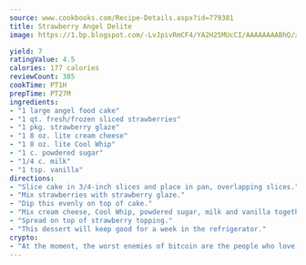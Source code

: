 ```yaml
---
source: www.cookbooks.com/Recipe-Details.aspx?id=779381
title: Strawberry Angel Delite
image: https://1.bp.blogspot.com/-LvJpivRmCF4/YA2H25MUcCI/AAAAAAAABhQ/xgndXuMf7Zopp5S4RExCblnSp5YGujfSQCLcBGAsYHQ/s320/8.png

yield: 7
ratingValue: 4.5
calories: 177 calories
reviewCount: 385
cookTime: PT1H
prepTime: PT27M
ingredients:
- "1 large angel food cake"
- "1 qt. fresh/frozen sliced strawberries"
- "1 pkg. strawberry glaze"
- "1 8 oz. lite cream cheese"
- "1 8 oz. lite Cool Whip"
- "1 c. powdered sugar"
- "1/4 c. milk"
- "1 tsp. vanilla"
directions:
- "Slice cake in 3/4-inch slices and place in pan, overlapping slices."
- "Mix strawberries with strawberry glaze."
- "Dip this evenly on top of cake."
- "Mix cream cheese, Cool Whip, powdered sugar, milk and vanilla together."
- "Spread on top of strawberry topping."
- "This dessert will keep good for a week in the refrigerator."
crypto:
- "At the moment, the worst enemies of bitcoin are the people who love bitcoin."
---
```


